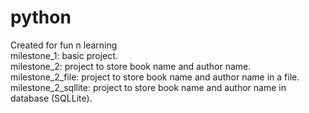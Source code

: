 # python
Created for fun n learning<br/>
milestone_1: basic project.<br/>
milestone_2: project to store book name and author name.<br/>
milestone_2_file:  project to store book name and author name in a file.<br/>
milestone_2_sqllite:  project to store book name and author name in database (SQLLite).<br/>

